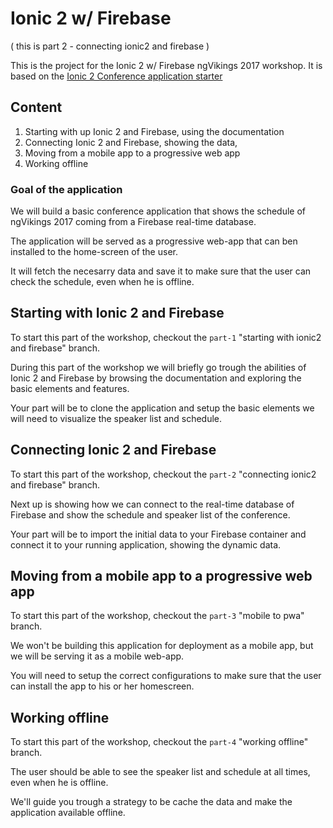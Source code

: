 # Ionic 2 w/ Firebase

( this is part 2 - connecting ionic2 and firebase )

This is the project for the Ionic 2 w/ Firebase ngVikings 2017 workshop.
It is based on the [Ionic 2 Conference application starter](https://github.com/driftyco/ionic-conference-app)

## Content

1. Starting with up Ionic 2 and Firebase, using the documentation
2. Connecting Ionic 2 and Firebase, showing the data,
3. Moving from a mobile app to a progressive web app
4. Working offline

### Goal of the application

We will build a basic conference application that shows the schedule of ngVikings 2017 coming from a Firebase real-time database.

The application will be served as a progressive web-app that can ben installed to the home-screen of the user.

It will fetch the necesarry data and save it to make sure that the user can check the schedule, even when he is offline.
 
## Starting with Ionic 2 and Firebase

To start this part of the workshop, checkout the `part-1` "starting with ionic2 and firebase" branch.

During this part of the workshop we will briefly go trough the abilities of Ionic 2 and Firebase by browsing the documentation and exploring the basic elements and features.

Your part will be to clone the application and setup the basic elements we will need to visualize the speaker list and schedule.

## Connecting Ionic 2 and Firebase

To start this part of the workshop, checkout the `part-2` "connecting ionic2 and firebase" branch.

Next up is showing how we can connect to the real-time database of Firebase and show the schedule and speaker list of the conference.

Your part will be to import the initial data to your Firebase container and connect it to your running application, showing the dynamic data.

## Moving from a mobile app to a progressive web app

To start this part of the workshop, checkout the `part-3` "mobile to pwa" branch.

We won't be building this application for deployment as a mobile app, but we will be serving it as a mobile web-app.

You will need to setup the correct configurations to make sure that the user can install the app to his or her homescreen.

## Working offline

To start this part of the workshop, checkout the `part-4` "working offline" branch.

The user should be able to see the speaker list and schedule at all times, even when he is offline.

We'll guide you trough a strategy to be cache the data and make the application available offline.